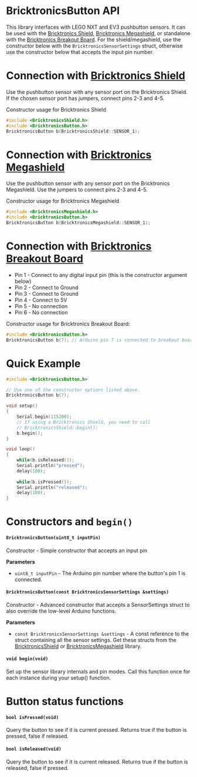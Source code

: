 # BricktronicsButton API

This library interfaces with LEGO NXT and EV3 pushbutton sensors. It can be used with the [Bricktronics Shield](https://store.wayneandlayne.com/products/bricktronics-shield-kit.html), [Bricktronics Megashield](https://store.wayneandlayne.com/products/bricktronics-megashield-kit.html), or standalone with the [Bricktronics Breakout Board](https://store.wayneandlayne.com/products/bricktronics-breakout-board.html). For the shield/megashield, use the constructor below with the `BricktronicsSensorSettings` struct, otherwise use the constructor below that accepts the input pin number.

# Connection with [Bricktronics Shield](https://store.wayneandlayne.com/products/bricktronics-shield-kit.html)

Use the pushbutton sensor with any sensor port on the Bricktronics Shield. If the chosen sensor port has jumpers, connect pins 2-3 and 4-5.

Constructor usage for Bricktronics Shield
```C++
#include <BricktronicsShield.h>
#include <BricktronicsButton.h>
BricktronicsButton b(BricktronicsShield::SENSOR_1);
```

# Connection with [Bricktronics Megashield](https://store.wayneandlayne.com/products/bricktronics-megashield-kit.html)

Use the pushbutton sensor with any sensor port on the Bricktronics Megashield. Use the jumpers to connect pins 2-3 and 4-5.

Constructor usage for Bricktronics Megashield
```C++
#include <BricktronicsMegashield.h>
#include <BricktronicsButton.h>
BricktronicsButton b(BricktronicsMegashield::SENSOR_1);
```

# Connection with [Bricktronics Breakout Board](https://store.wayneandlayne.com/products/bricktronics-breakout-board.html)

* Pin 1 - Connect to any digital input pin (this is the constructor argument below)
* Pin 2 - Connect to Ground
* Pin 3 - Connect to Ground
* Pin 4 - Connect to 5V
* Pin 5 - No connection
* Pin 6 - No connection

Constructor usage for Bricktronics Breakout Board:
```C++
#include <BricktronicsButton.h>
BricktronicsButton b(7); // Arduino pin 7 is connected to breakout board pin 1.
```

# Quick Example

```C++
#include <BricktronicsButton.h>

// Use one of the constructor options listed above.
BricktronicsButton b(7);

void setup()
{
    Serial.begin(115200);
    // If using a Bricktronics Shield, you need to call
    // BricktronicsShield::begin();
    b.begin();
}

void loop()
{
    while(b.isReleased());
    Serial.println("pressed");
    delay(100);
            
    while(b.isPressed());
    Serial.println("released");
    delay(100);
}
```

# Constructors and `begin()`

#### `BricktronicsButton(uint8_t inputPin)`

Constructor - Simple constructor that accepts an input pin

**Parameters**

* `uint8_t inputPin` - The Arduino pin number where the button's pin 1 is connected.


#### `BricktronicsButton(const BricktronicsSensorSettings &settings)`

Constructor - Advanced constructor that accepts a SensorSettings struct to also override the low-level Arduino functions.

**Parameters**

* `const BricktronicsSensorSettings &settings` - A const reference to the struct containing all the sensor settings. Get these structs from the [BricktronicsShield](https://github.com/wayneandlayne/BricktronicsShield) or [BricktronicsMegashield](https://github.com/wayneandlayne/BricktronicsMegashield) library.


#### `void begin(void)`

Set up the sensor library internals and pin modes. Call this function once for each instance during your setup() function.


# Button status functions

#### `bool isPressed(void)`

Query the button to see if it is current pressed. Returns true if the button is pressed, false if released.


#### `bool isReleased(void)`

Query the button to see if it is current released. Returns true if the button is released, false if pressed.
